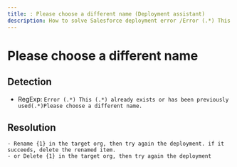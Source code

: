 ```yaml
---
title: : Please choose a different name (Deployment assistant)
description: How to solve Salesforce deployment error /Error (.*) This (.*) already exists or has been previously used(.*)Please choose a different name./gm
---
```

<!-- markdownlint-disable MD013 -->
# Please choose a different name

## Detection

- RegExp: `Error (.*) This (.*) already exists or has been previously used(.*)Please choose a different name.`

## Resolution

```shell
- Rename {1} in the target org, then try again the deployment. if it succeeds, delete the renamed item.
- or Delete {1} in the target org, then try again the deployment

```
